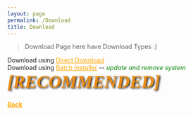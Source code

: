 ```yaml
---
layout: page
permalink: /Download
title: Download
---
```


> Download Page here have Download Types :)

<style>
    a {
        color: orange;
    }

    #rainbow {
  
        /* Font options */
        font-family: 'Pacifico', cursive;
        text-shadow: 2px 2px 4px #000000;
        font-size:40px;
  
        /* Chrome, Safari, Opera */
        -webkit-animation: rainbow 5s infinite; 
  
        /* Internet Explorer */
        -ms-animation: rainbow 5s infinite;
  
        /* Standar Syntax */
        animation: rainbow 5s infinite; 
}

    /* Chrome, Safari, Opera */
    @-webkit-keyframes rainbow{
    0%{color: orange;}	
    10%{color: purple;}	
	20%{color: red;}
    30%{color: CadetBlue;}
	40%{color: yellow;}
    50%{color: coral;}
	60%{color: green;}
    70%{color: cyan;}
    80%{color: DeepPink;}
    90%{color: DodgerBlue;}
	100%{color: orange;}
}

/* Internet Explorer */
@-ms-keyframes rainbow{
   0%{color: orange;}	
  10%{color: purple;}	
	20%{color: red;}
  30%{color: CadetBlue;}
	40%{color: yellow;}
  50%{color: coral;}
	60%{color: green;}
  70%{color: cyan;}
  80%{color: DeepPink;}
  90%{color: DodgerBlue;}
	100%{color: orange;}
}

/* Standar Syntax */
@keyframes rainbow{
    0%{color: orange;}	
  10%{color: purple;}	
	20%{color: red;}
  30%{color: CadetBlue;}
	40%{color: yellow;}
  50%{color: coral;}
	60%{color: green;}
  70%{color: cyan;}
  80%{color: DeepPink;}
  90%{color: DodgerBlue;}
	100%{color: orange;}
}
</style>

Download using <a href="Assets/Downloads/Minecraft_Java_Server.bat">Direct Download</a>\
Download using <a href="Assets/Downloads/Minecraft_Server_Menu_Installer.bat">Batch Installer</a> -- <i style="color: green;">update and remove system <b id="rainbow">[RECOMMENDED]</b></i>

<h4><a href=".">Back</a></h4>

<script>
</script>
